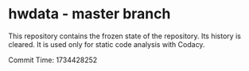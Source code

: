 # hwdata - master branch

This repository contains the frozen state of the repository.
Its history is cleared. It is used only for static code
analysis with Codacy.

Commit Time: 1734428252